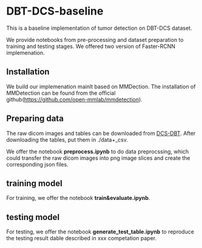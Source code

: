 # DBT-DCS-baseline
This is a baseline implementation of tumor detection on DBT-DCS dataset.

We provide notebooks from pre-processing and dataset preparation to training and testing stages. We offered two version of Faster-RCNN implemenation.

## Installation
We build our implemenation mainlt based on MMDection. The installation of MMDetection can be found from the official github(https://github.com/open-mmlab/mmdetection).

## Preparing data
The raw dicom images and tables can be downloaded from [DCS-DBT](https://wiki.cancerimagingarchive.net/pages/viewpage.action?pageId=64685580). After downloading the tables, put them in ./data+_csv.

We offer the notebook **preprocess.ipynb** to do data preprocssing, which could transfer the raw dicom images into png image slices and create the corresponding json files.

## training model
For training, we offer the notebook **train&evaluate.ipynb**.

## testing model
For testing, we offer the notebook **generate_test_table.ipynb** to reproduce the testing result dable described in xxx competation paper.

